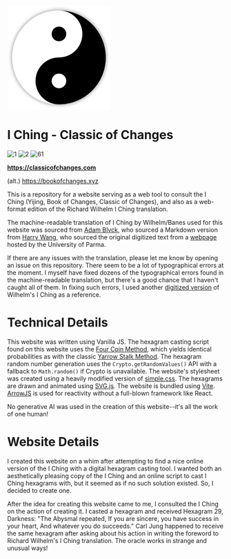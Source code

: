 ![taijitu](https://raw.githubusercontent.com/ExtraJuiceMan/BookOfChanges/refs/heads/master/public/taijitu.png)


# I Ching - Classic of Changes
![1](https://upload.wikimedia.org/wikipedia/commons/9/9a/Iching-hexagram-01.svg)
![2](https://upload.wikimedia.org/wikipedia/commons/c/c7/Iching-hexagram-02.svg)
![61](https://upload.wikimedia.org/wikipedia/commons/1/1e/Iching-hexagram-61.svg)

**https://classicofchanges.com**

(alt.) https://bookofchanges.xyz

This is a repository for a website serving as a web tool to consult the I Ching (Yijing, Book of Changes, Classic of Changes), and also as a web-format edition of the Richard Wilhelm I Ching translation.

The machine-readable translation of I Ching by Wilhelm/Banes used for this website was sourced from [Adam Blvck](https://github.com/adamblvck/iching-wilhelm-dataset), who sourced a Markdown version from [Harry Wang](https://github.com/harrywang/iching-book), who sourced the original digitized text from a [webpage](http://www2.unipr.it/~deyoung/I_Ching_Wilhelm_Translation.html) hosted by the University of Parma. 

If there are any issues with the translation, please let me know by opening an issue on this repository. There seem to be a lot of typographical errors at the moment. I myself have fixed dozens of the typographical errors found in the machine-readable translation, but there's a good chance that I haven't caught all of them. In fixing such errors, I used another [digitized version](https://www.wisdomportal.com/IChing/IChing-Wilhelm.html) of Wilhelm's I Ching as a reference.

# Technical Details
This website was written using Vanilla JS. The hexagram casting script found on this website uses the [Four Coin Method](https://en.wikipedia.org/wiki/I_Ching_divination#Four_coins), which yields identical probabilities as with the classic [Yarrow Stalk Method](https://en.wikipedia.org/wiki/I_Ching_divination#Yarrow_stalks). The hexagram random number generation uses the ``Crypto.getRandomValues()`` API with a fallback to ``Math.random()`` if Crypto is unavailable. The website's stylesheet was created using a heavily modified version of [simple.css](https://github.com/kevquirk/simple.css). The hexagrams are drawn and animated using [SVG.js](https://github.com/svgdotjs/svg.js). The website is bundled using [Vite](https://github.com/vitejs/vite). [ArrowJS](https://www.arrow-js.com/) is used for reactivity without a full-blown framework like React.

No generative AI was used in the creation of this website--it's all the work of one human!

# Website Details
I created this website on a whim after attempting to find a nice online version of the I Ching with a digital hexagram casting tool. I wanted both an aesthetically pleasing copy of the I Ching and an online script to cast I Ching hexagrams with, but it seemed as if no such solution existed. So, I decided to create one. 

After the idea for creating this website came to me, I consulted the I Ching on the action of creating it. I casted a hexagram and received Hexagram 29, Darkness: "The Abysmal repeated, If you are sincere, you have success in your heart, And whatever you do succeeds." Carl Jung happened to receive the same hexagram after asking about his action in writing the foreword to Richard Wilhelm's I Ching translation. The oracle works in strange and unusual ways!
